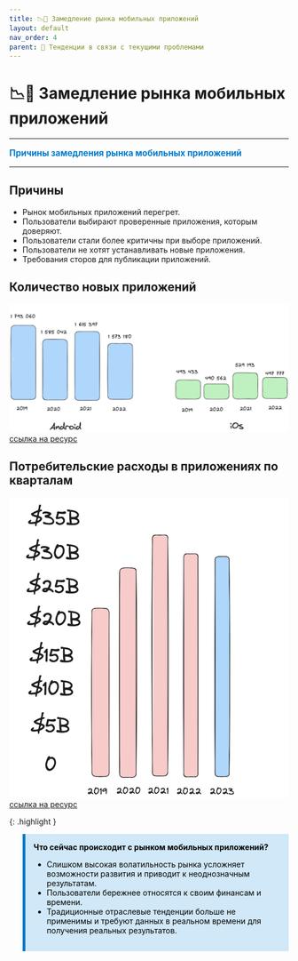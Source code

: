 ```yaml
---
title: 📉📱 Замедление рынка мобильных приложений
layout: default
nav_order: 4
parent: 🔄 Тенденции в связи с текущими проблемами
---
```


# 📉📱 Замедление рынка мобильных приложений

---

<p style="font-weight: bold; color: #007ACC; font-size: 1.1em;">Причины замедления рынка мобильных приложений</p>


---

## Причины

- Рынок мобильных приложений перегрет.
- Пользователи выбирают проверенные приложения, которым доверяют.
- Пользователи стали более критичны при выборе приложений.
- Пользователи не хотят устанавливать новые приложения.
- Требования сторов для публикации приложений.

## Количество новых приложений

![Количество новых приложений](/assets/images/number_of_newapps.png "Количество новых приложений")
[ссылка на ресурс](https://asomobile.net/en/blog/global-economic-trends-and-the-mobile-application-market/)

## Потребительские расходы в приложениях по кварталам

![Потребительские расходы в приложениях по кварталам](/assets/images/consumer_spend.png "Потребительские расходы в приложениях по кварталам")
[ссылка на ресурс](https://asomobile.net/en/blog/global-economic-trends-and-the-mobile-application-market/)

{: .highlight }
<blockquote style="background-color: #D0E8F8; border-left: 5px solid #007ACC; padding: 15px; color: black;">
    <p style="margin: 0;">
        <strong>Что сейчас происходит с рынком мобильных приложений?</strong><br>
        <ul>
            <li>Слишком высокая волатильность рынка усложняет возможности развития и приводит к неоднозначным результатам.</li>
            <li>Пользователи бережнее относятся к своим финансам и времени.</li>
            <li>Традиционные отраслевые тенденции больше не применимы и требуют данных в реальном времени для получения реальных результатов.</li>
        </ul>
    </p>
</blockquote>
